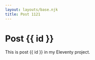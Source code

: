 ```yaml
---
layout: layouts/base.njk
title: Post 1121
---
```


# Post {{ id }}

This is post {{ id }} in my Eleventy project.
